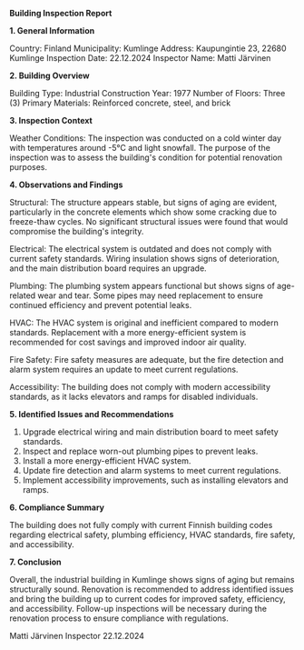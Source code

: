  **Building Inspection Report**

**1. General Information**

Country: Finland
Municipality: Kumlinge
Address: Kaupungintie 23, 22680 Kumlinge
Inspection Date: 22.12.2024
Inspector Name: Matti Järvinen

**2. Building Overview**

Building Type: Industrial
Construction Year: 1977
Number of Floors: Three (3)
Primary Materials: Reinforced concrete, steel, and brick

**3. Inspection Context**

Weather Conditions: The inspection was conducted on a cold winter day with temperatures around -5°C and light snowfall. The purpose of the inspection was to assess the building's condition for potential renovation purposes.

**4. Observations and Findings**

Structural: The structure appears stable, but signs of aging are evident, particularly in the concrete elements which show some cracking due to freeze-thaw cycles. No significant structural issues were found that would compromise the building's integrity.

Electrical: The electrical system is outdated and does not comply with current safety standards. Wiring insulation shows signs of deterioration, and the main distribution board requires an upgrade.

Plumbing: The plumbing system appears functional but shows signs of age-related wear and tear. Some pipes may need replacement to ensure continued efficiency and prevent potential leaks.

HVAC: The HVAC system is original and inefficient compared to modern standards. Replacement with a more energy-efficient system is recommended for cost savings and improved indoor air quality.

Fire Safety: Fire safety measures are adequate, but the fire detection and alarm system requires an update to meet current regulations.

Accessibility: The building does not comply with modern accessibility standards, as it lacks elevators and ramps for disabled individuals.

**5. Identified Issues and Recommendations**

1. Upgrade electrical wiring and main distribution board to meet safety standards.
2. Inspect and replace worn-out plumbing pipes to prevent leaks.
3. Install a more energy-efficient HVAC system.
4. Update fire detection and alarm systems to meet current regulations.
5. Implement accessibility improvements, such as installing elevators and ramps.

**6. Compliance Summary**

The building does not fully comply with current Finnish building codes regarding electrical safety, plumbing efficiency, HVAC standards, fire safety, and accessibility.

**7. Conclusion**

Overall, the industrial building in Kumlinge shows signs of aging but remains structurally sound. Renovation is recommended to address identified issues and bring the building up to current codes for improved safety, efficiency, and accessibility. Follow-up inspections will be necessary during the renovation process to ensure compliance with regulations.

Matti Järvinen
Inspector
22.12.2024
